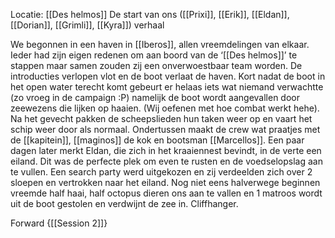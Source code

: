 Locatie: [[Des helmos]]
De start van ons ([[Prixi]], [[Erik]], [[Eldan]], [[Dorian]], [[Grimli]], [[Kyra]]) verhaal

We begonnen in een haven in [[Iberos]], allen vreemdelingen van elkaar. Ieder had zijn eigen redenen om aan boord van de ‘[[Des helmos]]’ te stappen maar samen zouden zij een onverwoestbaar team worden. De introducties verlopen vlot en de boot verlaat de haven. Kort nadat de boot in het open water terecht komt gebeurt er helaas iets wat niemand verwachtte (zo vroeg in de campaign :P) namelijk de boot wordt aangevallen door zeewezens die lijken op haaien. (Wij oefenen met hoe combat werkt hehe). Na het gevecht pakken de scheepslieden hun taken weer op en vaart het schip weer door als normaal. Ondertussen maakt de crew wat praatjes met de [[kapitein]], [[maginos]] de kok en bootsman [[Marcellos]]. Een paar dagen later merkt Eldan, die zich in het kraaiennest bevindt, in de verte een eiland. Dit was de perfecte plek om even te rusten en de voedselopslag aan te vullen. Een search party werd uitgekozen en zij verdeelden zich over 2 sloepen en vertrokken naar het eiland. Nog niet eens halverwege beginnen vreemde half haai, half octopus dieren ons aan te vallen en 1 matroos wordt uit de boot gestolen en verdwijnt de zee in. Cliffhanger.

Forward {[[Session 2]]}